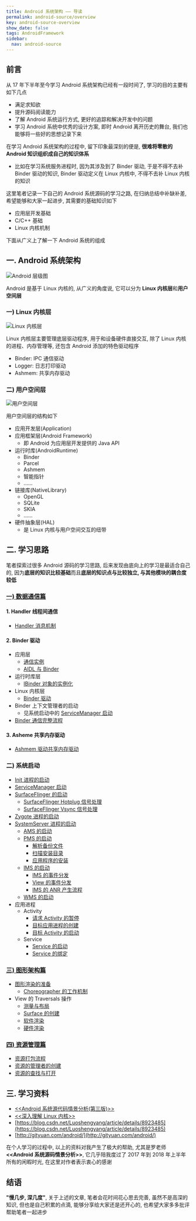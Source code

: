 ```yaml
---
title: Android 系统架构 —— 导读
permalink: android-source/overview
key: android-source-overview
show_date: false
tags: AndroidFramework
sidebar:
  nav: android-source
---
```


## 前言
从 17 年下半年至今学习 Android 系统架构已经有一段时间了, 学习的目的主要有如下几点
- 满足求知欲
- 提升源码阅读能力
- 了解 Android 系统运行方式, 更好的追踪和解决开发中的问题
- 学习 Android 系统中优秀的设计方案, 即时 Android 离开历史的舞台, 我们也能够将一些好的思想记录下来

<!--more-->

在学习 Android 系统架构的过程中, 留下印象最深刻的便是, **很难将零散的 Android 知识组织成自己的知识体系**
- 比如在学习系统服务进程时, 因为其涉及到了 Binder 驱动, 于是不得不去补 Binder 驱动的知识, Binder 驱动定义在 Linux 内核中, 不得不去补 Linux 内核的知识

这里笔者记录一下自己的 Android 系统源码的学习之路, 在归纳总结中补缺补差, 希望能够和大家一起进步, 其需要的基础知识如下
- 应用层开发基础
- C/C++ 基础
- Linux 内核机制

下面从广义上了解一下 Android 系统的组成

## 一. Android 系统架构
![Android 层级图](https://i.loli.net/2019/10/19/BuXSCfDb3hsMd65.png)

Android 是基于 Linux 内核的, 从广义的角度说, 它可以分为 **Linux 内核层**和**用户空间层**

### 一) Linux 内核层
![Linux 内核层](https://i.loli.net/2019/11/20/mA3vCqLDIFWl6GB.jpg)

Linux 内核层主要管理底层驱动程序, 用于和设备硬件直接交互, 除了 Linux 内核的进程、内存管理等, 还包含 Android 添加的特色驱动程序
- Binder: IPC 通信驱动
- Logger: 日志打印驱动
- Ashmem: 共享内存驱动


### 二) 用户空间层
![用户空间层](https://i.loli.net/2019/11/20/Wqpm8Ncvb7uIOjw.jpg)

用户空间层的结构如下
- 应用开发层(Application)
- 应用框架层(Android Framework)
  - 即 Android 为应用层开发提供的 Java API
- 运行时库(AndroidRuntime)
  - Binder
  - Parcel
  - Ashmem
  - 智能指针
  - ...... 
- 链接库(NativeLibrary)
  - OpenGL
  - SQLite
  - SKIA
  - ......
- 硬件抽象层(HAL)
  - 是 Linux 内核与用户空间交互的纽带

## 二. 学习思路
笔者探索过很多 Android 源码的学习思路, 后来发现由底向上的学习是最适合自己的, 因为**底层的知识比较基础**而且**底层的知识点与比较独立, 与其他模块的耦合度较低**

### [一) 数据通信篇](https://sharrychoo.github.io/blog/android-source/dc-overview)
#### 1. Handler 线程间通信
- [Handler 消息机制](https://sharrychoo.github.io/blog/android-source/dc-handler)

#### 2. Binder 驱动
- 应用层
  - [通信实例](https://sharrychoo.github.io/blog/android-source/dc-binder1)
  - [AIDL 与 Binder](https://sharrychoo.github.io/blog/android-source/dc-binder2)
- 运行时库层
  - [IBinder 对象的实例化](https://sharrychoo.github.io/blog/android-source/dc-binder3) 
- Linux 内核层
  - [Binder 驱动](https://sharrychoo.github.io/blog/android-source/dc-binder4)
- Binder 上下文管理者的启动
  - 见系统启动中的 [ServiceManager 启动](https://sharrychoo.github.io/blog/android-source/servicemanager-process-start)
- [Binder 通信完整流程](https://sharrychoo.github.io/blog/android-source/dc-binder5)

#### 3. Asheme 共享内存驱动
- [Ashmem 驱动共享内存驱动](https://sharrychoo.github.io/blog/android-source/dc-ashmem)

### 二) 系统启动
- [Init 进程的启动](https://sharrychoo.github.io/blog/android-source/init-process-start)
- [ServiceManager 启动](https://sharrychoo.github.io/blog/android-source/servicemanager-process-start)
- [SurfaceFlinger 的启动](https://sharrychoo.github.io/blog/android-source/surfaceflinger-launch)
   - [SurfaceFlinger Hotplug 信号处理](https://sharrychoo.github.io/blog/android-source/surfaceflinger-hotplug)
   - [SurfaceFlinger Vsync 信号处理](https://sharrychoo.github.io/blog/android-source/surfaceflinger-vsync-dispatch)
- [Zygote 进程的启动](https://sharrychoo.github.io/blog/android-source/zygote-process-start)
- [SystemServer 进程的启动](https://sharrychoo.github.io/blog/android-source/systemserver-process-start)
  - [AMS 的启动](https://sharrychoo.github.io/blog/android-source/ams-start)
  - [PMS 的启动](https://sharrychoo.github.io/blog/android-source/pkms-launch1)
    - [解析备份文件](https://sharrychoo.github.io/blog/android-source/pkms-launch1)
    - [扫描安装目录](https://sharrychoo.github.io/blog/android-source/pkms-launch2)
    - [应用程序的安装](https://sharrychoo.github.io/blog/android-source/pkms-install) 
  - [IMS 的启动](https://sharrychoo.github.io/blog/android-source/ims-launch)
    - [IMS 的事件分发](https://sharrychoo.github.io/blog/android-source/ims-dispatch)
    - [View 的事件分发](https://sharrychoo.github.io/blog/android-source/view-dispatch)
    - [IMS 的 ANR 产生流程](https://sharrychoo.github.io/blog/android-source/ims-anr)
  - [WMS 的启动](https://sharrychoo.github.io/blog/android-source/wms-start)
- 应用进程
  - Activity
    - [请求 Activity 的暂停](https://sharrychoo.github.io/blog/android-source/activity-launch1)
    - [目标应用进程的创建](https://sharrychoo.github.io/blog/android-source/activity-launch2)
    - [目标 Activity 的启动](https://sharrychoo.github.io/blog/android-source/activity-launch3)
  - Service
    - [Service 的启动](https://sharrychoo.github.io/blog/android-source/service-launch)
    - [Service 的绑定](https://sharrychoo.github.io/blog/android-source/service-bind)

### [三) 图形架构篇](https://sharrychoo.github.io/blog/android-source/graphic-overview)
- [图形渲染的准备](https://sharrychoo.github.io/blog/android-source/graphic-ready)
  - [Choreographer 的工作机制](https://sharrychoo.github.io/blog/android-source/graphic-choreographer)
- View 的 Traversals 操作
  - [测量与布局](https://sharrychoo.github.io/blog/android-source/graphic-view-traversals-measure-layout)
  - [Surface 的创建](https://sharrychoo.github.io/blog/android-source/graphic-surface-create)
  - [软件渲染](https://sharrychoo.github.io/blog/android-source/graphic-draw-software)
  - [硬件渲染](https://sharrychoo.github.io/blog/android-source/graphic-draw-hardware)

### [四) 资源管理篇](https://sharrychoo.github.io/blog/android-source/resources-overview)
- [资源打包流程](https://sharrychoo.github.io/blog/android-source/resources-package)
- [资源的管理者的创建](https://sharrychoo.github.io/blog/android-source/resources-manager)
- [资源的查找与打开](https://sharrychoo.github.io/blog/android-source/resources-find-and-open)

## 三. 学习资料
- [<<Android 系统源代码情景分析(第三版)>>](http://product.dangdang.com/25173853.html)
- [<<深入理解 Linux 内核>>](http://product.dangdang.com/20046247.html)
- [https://blog.csdn.net/Luoshengyang/article/details/8923485](https://blog.csdn.net/Luoshengyang/article/details/8923485)
- [http://gityuan.com/android/](http://gityuan.com/android/)

在个人学习的过程中, 以上的资料对我产生了极大的帮助, 尤其是罗老师 **<<Android 系统源码情景分析>>**, 它几乎陪我度过了 2017 年到 2018 年上半年所有的闲暇时光, 在这里对作者表示衷心的感谢

## 结语
**"慢几步, 深几度"**, 关于上述的文章, 笔者会花时间花心思去完善, 虽然不是高深的知识, 但也是自己积累的点滴, 能够分享给大家还是还开心的, 也希望大家多多批评帮助笔者一起进步